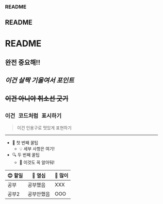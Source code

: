 ### README
## README
# README

**완전 중요해!!** 
-----------------
*이건 살짝 기울여서 포인트*
-----------------
~~이건 아니야 취소선 긋기~~
-----------------
`이건 코드처럼 표시하기`
-----------------
> 이건 인용구로 멋있게 표현하기
-----------------

* 🌟 첫 번째 꿀팁
  * 💡 세부 사항은 여기!
* 🔍 두 번째 꿀팁
  * 🎯 이것도 꼭 알아둬!

| 😊 할일 | 🎂 열심 | 💖 많이 |
|--------|--------|--------|
| 공부   | 공부했음 | XXX |
| 공부2   | 공부안했음| OOO |
